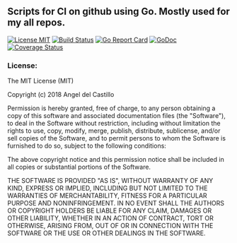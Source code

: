 ## Scripts for CI on github using Go. Mostly used for my all repos.

[![License MIT](https://img.shields.io/npm/l/express.svg)](http://opensource.org/licenses/MIT)
[![Build Status](https://travis-ci.org/jimmy-go/degops.svg?branch=master)](https://travis-ci.org/jimmy-go/degops)
[![Go Report Card](https://goreportcard.com/badge/github.com/jimmy-go/degops)](https://goreportcard.com/report/github.com/jimmy-go/degops)
[![GoDoc](http://godoc.org/github.com/jimmy-go/degops?status.png)](http://godoc.org/github.com/jimmy-go/degops)
[![Coverage Status](https://coveralls.io/repos/github/jimmy-go/degops/badge.svg?branch=master)](https://coveralls.io/github/jimmy-go/degops?branch=master)

### License:

The MIT License (MIT)

Copyright (c) 2018 Angel del Castillo

Permission is hereby granted, free of charge, to any person obtaining a copy
of this software and associated documentation files (the "Software"), to deal
in the Software without restriction, including without limitation the rights
to use, copy, modify, merge, publish, distribute, sublicense, and/or sell
copies of the Software, and to permit persons to whom the Software is
furnished to do so, subject to the following conditions:

The above copyright notice and this permission notice shall be included in all
copies or substantial portions of the Software.

THE SOFTWARE IS PROVIDED "AS IS", WITHOUT WARRANTY OF ANY KIND, EXPRESS OR
IMPLIED, INCLUDING BUT NOT LIMITED TO THE WARRANTIES OF MERCHANTABILITY,
FITNESS FOR A PARTICULAR PURPOSE AND NONINFRINGEMENT. IN NO EVENT SHALL THE
AUTHORS OR COPYRIGHT HOLDERS BE LIABLE FOR ANY CLAIM, DAMAGES OR OTHER
LIABILITY, WHETHER IN AN ACTION OF CONTRACT, TORT OR OTHERWISE, ARISING FROM,
OUT OF OR IN CONNECTION WITH THE SOFTWARE OR THE USE OR OTHER DEALINGS IN THE
SOFTWARE.
